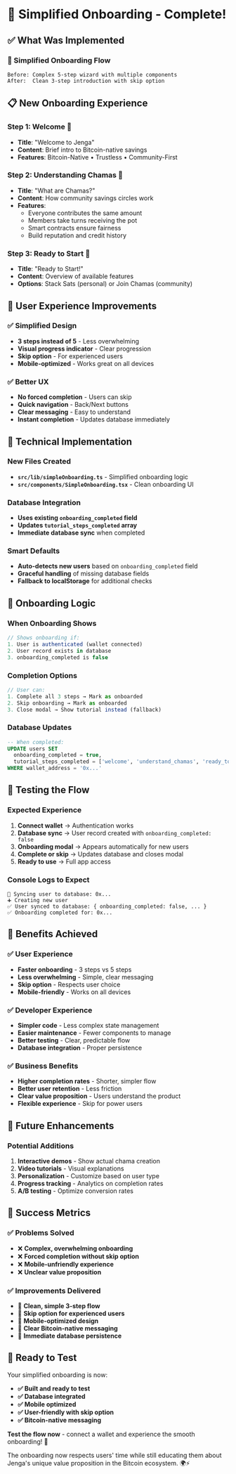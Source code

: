 # 🚀 Simplified Onboarding - Complete!

## ✅ **What Was Implemented**

### **🎯 Simplified Onboarding Flow**
```
Before: Complex 5-step wizard with multiple components
After:  Clean 3-step introduction with skip option
```

## 📋 **New Onboarding Experience**

### **Step 1: Welcome** 👋
- **Title**: "Welcome to Jenga"
- **Content**: Brief intro to Bitcoin-native savings
- **Features**: Bitcoin-Native • Trustless • Community-First

### **Step 2: Understanding Chamas** 🤝
- **Title**: "What are Chamas?"
- **Content**: How community savings circles work
- **Features**: 
  - Everyone contributes the same amount
  - Members take turns receiving the pot
  - Smart contracts ensure fairness
  - Build reputation and credit history

### **Step 3: Ready to Start** 🚀
- **Title**: "Ready to Start!"
- **Content**: Overview of available features
- **Options**: Stack Sats (personal) or Join Chamas (community)

## 🎨 **User Experience Improvements**

### **✅ Simplified Design**
- **3 steps instead of 5** - Less overwhelming
- **Visual progress indicator** - Clear progression
- **Skip option** - For experienced users
- **Mobile-optimized** - Works great on all devices

### **✅ Better UX**
- **No forced completion** - Users can skip
- **Quick navigation** - Back/Next buttons
- **Clear messaging** - Easy to understand
- **Instant completion** - Updates database immediately

## 🔧 **Technical Implementation**

### **New Files Created**
- **`src/lib/simpleOnboarding.ts`** - Simplified onboarding logic
- **`src/components/SimpleOnboarding.tsx`** - Clean onboarding UI

### **Database Integration**
- **Uses existing `onboarding_completed` field**
- **Updates `tutorial_steps_completed` array**
- **Immediate database sync** when completed

### **Smart Defaults**
- **Auto-detects new users** based on `onboarding_completed` field
- **Graceful handling** of missing database fields
- **Fallback to localStorage** for additional checks

## 🎯 **Onboarding Logic**

### **When Onboarding Shows**
```typescript
// Shows onboarding if:
1. User is authenticated (wallet connected)
2. User record exists in database
3. onboarding_completed is false
```

### **Completion Options**
```typescript
// User can:
1. Complete all 3 steps → Mark as onboarded
2. Skip onboarding → Mark as onboarded
3. Close modal → Show tutorial instead (fallback)
```

### **Database Updates**
```sql
-- When completed:
UPDATE users SET 
  onboarding_completed = true,
  tutorial_steps_completed = ['welcome', 'understand_chamas', 'ready_to_start']
WHERE wallet_address = '0x...'
```

## 🧪 **Testing the Flow**

### **Expected Experience**
1. **Connect wallet** → Authentication works
2. **Database sync** → User record created with `onboarding_completed: false`
3. **Onboarding modal** → Appears automatically for new users
4. **Complete or skip** → Updates database and closes modal
5. **Ready to use** → Full app access

### **Console Logs to Expect**
```
🔄 Syncing user to database: 0x...
➕ Creating new user
✅ User synced to database: { onboarding_completed: false, ... }
✅ Onboarding completed for: 0x...
```

## 🎯 **Benefits Achieved**

### **✅ User Experience**
- **Faster onboarding** - 3 steps vs 5 steps
- **Less overwhelming** - Simple, clear messaging
- **Skip option** - Respects user choice
- **Mobile-friendly** - Works on all devices

### **✅ Developer Experience**
- **Simpler code** - Less complex state management
- **Easier maintenance** - Fewer components to manage
- **Better testing** - Clear, predictable flow
- **Database integration** - Proper persistence

### **✅ Business Benefits**
- **Higher completion rates** - Shorter, simpler flow
- **Better user retention** - Less friction
- **Clear value proposition** - Users understand the product
- **Flexible experience** - Skip for power users

## 🔮 **Future Enhancements**

### **Potential Additions**
1. **Interactive demos** - Show actual chama creation
2. **Video tutorials** - Visual explanations
3. **Personalization** - Customize based on user type
4. **Progress tracking** - Analytics on completion rates
5. **A/B testing** - Optimize conversion rates

## 🎉 **Success Metrics**

### **✅ Problems Solved**
- ❌ **Complex, overwhelming onboarding**
- ❌ **Forced completion without skip option**
- ❌ **Mobile-unfriendly experience**
- ❌ **Unclear value proposition**

### **✅ Improvements Delivered**
- 🚀 **Clean, simple 3-step flow**
- 🚀 **Skip option for experienced users**
- 🚀 **Mobile-optimized design**
- 🚀 **Clear Bitcoin-native messaging**
- 🚀 **Immediate database persistence**

## 🎯 **Ready to Test**

Your simplified onboarding is now:
- **✅ Built and ready to test**
- **✅ Database integrated**
- **✅ Mobile optimized**
- **✅ User-friendly with skip option**
- **✅ Bitcoin-native messaging**

**Test the flow now** - connect a wallet and experience the smooth onboarding! 🚀

The onboarding now respects users' time while still educating them about Jenga's unique value proposition in the Bitcoin ecosystem. 🌍⚡
